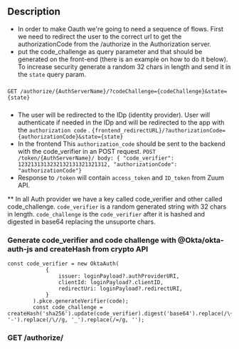 
  <!--[![Backers on Open Collective](https://opencollective.com/nest/backers/badge.svg)](https://opencollective.com/nest#backer)
  [![Sponsors on Open Collective](https://opencollective.com/nest/sponsors/badge.svg)](https://opencollective.com/nest#sponsor)-->

## Description

- In order to make Oauth we're going to need a sequence of flows. First we need to redirect the user to the correct url to get the authorizationCode from the /authorize in the Authorization server.
- put the  code_challenge as query parameter and that should  be generated on the front-end (there is an example on how to do it below). To increase security generate a random 32 chars in length and send it in the `state` query param.

###

``` GET /authorize/{AuthServerName}/?codeChallenge={codeChallenge}&state={state} ```

###

- The user will be redirected to the IDp (identity provider). User will authenticate if needed in the IDp and will be redirected to the app with the `authorization code` . `{frontend_redirectURL}/?authorizationCode={authorizationCode}&state={state}`
- In the frontend This `authorization_code` should be sent to the backend  with the code_verifier in an POST request. `POST /token/{AuthServerName}/ body: { "code_verifier": 1232131313232132131321321312, "authorizationCode": "authorizationCode"}`
- Response to `/token` will contain `access_token` and `ID_token` from Zuum API.

** In all Auth provider we have a key called code_verifier and other called code_challenge. `code_verifier` is a random generated string with 32 chars in length. `code_challenge` is the `code_verifier` after it is hashed and digested in base64 replacing the unsuporte chars.

### Generate code_verifier and code challenge with @Okta/okta-auth-js and createHash from crypto API ###

```
const code_verifier = new OktaAuth(
            {
                issuer: loginPayload?.authProviderURI,
                clientId: loginPayload?.clientID,
                redirectUri: loginPayload?.redirectURI,
            }
        ).pkce.generateVerifier(code);
        const code_challenge = createHash('sha256').update(code_verifier).digest('base64').replace(/\+/g, '-').replace(/\//g, '_').replace(/=/g, '');
```

### GET /authorize/ ###
